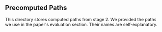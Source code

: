 ## Precomputed Paths

This directory stores computed paths from stage 2. We provided the paths we use in the paper's evaluation section. Their names are self-explanatory. 